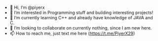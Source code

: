 - 👋 Hi, I’m @piyerx
- 👀 I’m interested in Programming stuff and building interesting projects!
- 🌱 I’m currently learning C++ and already have knowledge of JAVA and C.
- 💞️ I’m looking to collaborate on currently nothing, since I am new here.
- 📫 How to reach me, just text me here (https://t.me/PiyerX29)

<!---
piyerx/piyerx is a ✨ special ✨ repository because its `README.md` (this file) appears on your GitHub profile.
You can click the Preview link to take a look at your changes.
--->
